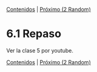 [Contenidos](../Contenidos.md) \| [Próximo (2 Random)](02_Random.md)

# 6.1 Repaso

Ver la clase 5 por youtube.



[Contenidos](../Contenidos.md) \| [Próximo (2 Random)](02_Random.md)

